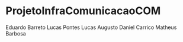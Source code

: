 # ProjetoInfraComunicacaoCOM

Eduardo Barreto
Lucas Pontes
Lucas Augusto
Daniel Carrico
Matheus Barbosa
